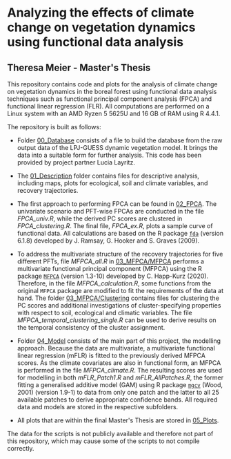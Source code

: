 # Analyzing the effects of climate change on vegetation dynamics using functional data analysis
## Theresa Meier - Master's Thesis

This repository contains code and plots for the analysis of climate change on vegetation dynamics in the boreal forest using functional data analysis techniques such as functional principal component analysis (FPCA) and functional linear regression (FLR). All computations are performed on a Linux system with an AMD Ryzen 5 5625U and 16 GB of RAM using R 4.4.1. 

The repository is built as follows:

- Folder [00_Database](https://github.com/TheresaMeier/MA_FDA_veg/tree/main/00_Database) consists of a file to build the database from the raw output data of the LPJ-GUESS dynamic vegetation model. It brings the data into a suitable form for further analysis. This code has been provided by project partner Lucia Layritz.

- The [01_Description](https://github.com/TheresaMeier/MA_FDA_veg/tree/main/01_Description) folder contains files for descriptive analysis, including maps, plots for ecological, soil and climate variables, and recovery trajectories. 
- The first approach to performing FPCA can be found in [02_FPCA](https://github.com/TheresaMeier/MA_FDA_veg/tree/main/02_FPCA). The univariate scenario and PFT-wise FPCAs are conducted in the file *FPCA_univ.R*, while the derived PC scores are clustered in *FPCA_clustering.R*. The final file, *FPCA_ex.R*, plots a sample curve of functional data. All calculations are based on the R package [`fda`](https://github.com/cran/fda) (version 6.1.8) developed by J. Ramsay, G. Hooker and S. Graves (2009).
- To address the multivariate structure of the recovery trajectories for five different PFTs, file *MFPCA_all.R* in [03_MFPCA/MFPCA](https://github.com/TheresaMeier/MA_FDA_veg/tree/main/03_MFPCA/MFPCA) performs a multivariate functional principal component (MFPCA) using the R package [`MFPCA`](https://github.com/ClaraHapp/MFPCA) (version 1.3-10) developed by C. Happ-Kurz (2020). Therefore, in the file *MFPCA_calculation.R*, some functions from the original `MFPCA` package are modified to fit the requirements of the data at hand. The folder [03_MFPCA/Clustering](https://github.com/TheresaMeier/MA_FDA_veg/tree/main/03_MFPCA/Clustering) contains files for clustering the PC scores and additional investigations of cluster-specifying properties with respect to soil, ecological and climatic variables. The file *MFPCA_temporal_clustering_single.R* can be used to derive results on the temporal consistency of the cluster assignment.
- Folder [04_Model](https://github.com/TheresaMeier/MA_FDA_veg/tree/main/04_Model) consists of the main part of this project, the modelling approach. Because the data are multivariate, a multivariate functional linear regression (mFLR) is fitted to the previously derived MFPCA scores. As the climate covariates are also in functional form, an MFPCA is performed in the file *MFPCA_climate.R*. The resulting scores are used for modelling in both *mFLR_Patch1.R* and *mFLR_AllPatches.R*, the former fitting a generalised additive model (GAM) using R package [`mgcv`](https://journal.r-project.org/articles/RN-2001-015/RN-2001-015.pdf) (Wood, 2001) (version 1.9-1) to data from only one patch and the latter to all 25 available patches to derive appropriate confidence bands. All required data and models are stored in the respective subfolders.
- All plots that are within the final Master's Thesis are stored in [05_Plots](https://github.com/TheresaMeier/MA_FDA_veg/tree/main/05_Plots).

The data for the scripts is not publicly available and therefore not part of this repository, which may cause some of the scripts to not compile correctly.

